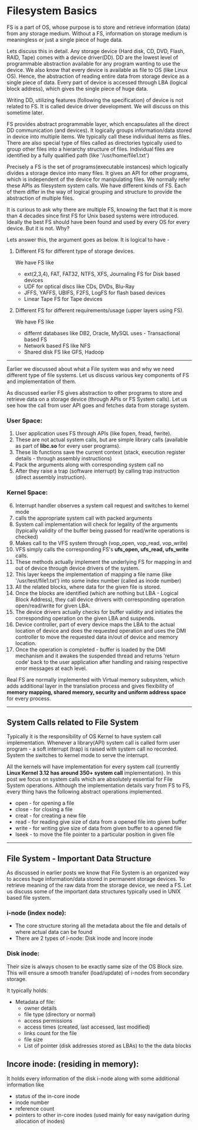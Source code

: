 Filesystem Basics
=================
FS is a part of OS, whose purpose is to store and retrieve information (data) from any storage medium. 
Without a FS, information on storage medium is meaningless or just a single piece of huge data.

Lets discuss this in detail. Any storage device (Hard disk, CD, DVD, Flash, RAID, Tape) comes with a device driver(DD). 
DD are the lowest level of programmable abstraction available for any program wanting to use the device. 
We also know that every device is available as file to OS (like Linux OS). 
Hence, the abstraction of reading entire data from storage device as a single piece of data. 
Every part of device is accessed through LBA (logical block address), which gives the single piece of huge data.

Writing DD, utilizing features (following the specification) of device is not related to FS. 
It is called device driver development. We will discuss on this sometime later. 

FS provides abstract programmable layer, which encapsulates all the direct DD communication (and devices). 
It logically groups information/data stored in device into multiple items. We typically call these individual items as files. 
There are also special type of files called as directories typically used to group other files into a hierarchy structure of files. 
Individual files are identified by a fully qualified path (like '/usr/home/file1.txt')

Precisely a FS is the set of programs(executable instances) which logically divides a storage device into many files. 
It gives an API for other programs, which is independent of the device for manipulating files. 
We normally refer these APIs as filesystem system calls. We have different kinds of FS. 
Each of them differ in the way of logical grouping and structure to provide the abstraction of multiple files. 

It is curious to ask why there are multiple FS, knowing the fact that it is more than 4 decades since first FS for Unix based systems were introduced. 
Ideally the best FS should have been found and used by every OS for every device. But it is not. Why?

Lets answer this, the argument goes as below.
It is logical to have -

1. Different FS for different type of storage devices.

   We have FS like 
   - ext(2,3,4), FAT, FAT32, NTFS, XFS, Journaling FS for Disk based devices
   - UDF for optical discs like CDs, DVDs, Blu-Ray
   - JFFS, YAFFS, UBIFS, F2FS, LogFS for flash based devices 
   - Linear Tape FS for Tape devices

2. Different FS for different requirements/usage (upper layers using FS).

   We have FS like
   - differnt databases like DB2, Oracle, MySQL uses - Transactional based FS
   - Network based FS like NFS
   - Shared disk FS like GFS, Hadoop

-------------------------------

Earlier we discussed about what a File system was and why we need different type of file systems. 
Let us discuss various key components of FS and implementation of them. 

As discussed earlier FS gives abstraction to other programs to store and retrieve data on a storage device (through APIs or FS System calls). Let us see how the call from user API goes and fetches data from storage system.

### User Space:
1. User application uses FS through APIs (like fopen, fread, fwrite). 
2. These are not actual system calls, but are simple library calls (available as part of **libc.so** for every user programs). 
3. These lib functions save the current context (stack, execution register details - through assembly instructions) 
4. Pack the arguments along with corresponding system call no
5. After they raise a trap (software interrupt) by calling trap instruction (direct assembly instruction). 

### Kernel Space:
6. Interrupt handler observes a system call request and switches to kernel mode
7. calls the appropriate system call with packed arguments
8. System call implementation will check for legality of the arguments (typically validity of the buffer being passed for read/write operations is checked)
9. Makes call to the VFS system through (vop_open, vop_read, vop_write)
10. VFS simply calls the corresponding FS's **ufs_open, ufs_read, ufs_write** calls. 
11. These methods actually implement the underlying FS for mapping in and out of device through device drivers of the system.
12. This layer keeps the implementation of mapping a file name (like '/usr/test/file1.txt') into some index number (called as inode number) 
13. All the related blocks, where data for the given file is stored. 
14. Once the blocks are identified (which are nothing but LBA - Logical Block Address), they call device drivers with corresponding operation open/read/write for given LBA.
15. The device drivers actually checks for buffer validity and initiates the corresponding operation on the given LBA and suspends. 
16. Device controller, part of every device maps the LBA to the actual location of device and does the requested operation and uses the DMI controller to move the requested data in/out of device and memory location.
17. Once the operation is completed - buffer is loaded by the DMI mechanism and it awakes the suspended thread and returns 'return code' back to the user application after handling and raising respective error messages at each level.

Real FS are normally implemented with Virtual memory subsystem, which adds additional layer in the translation process and gives flexibility of **memory mapping, shared memory, security and uniform address space** for every process.

----------------------------------

## System Calls related to File System
Typically it is the responsibility of OS Kernel to have system call implementation. 
Whenever a library(API) system call is called form user program - a soft interrupt (trap) is raised with system call no recorded. 
System the switches to kernel mode to serve the interrupt.

All the kernels will have implementation for every system call (currently **Linux Kernel 3.12 has around 350+ system call** implementation). In this post we focus on system calls which are absolutely essential for File System operations. Although the implementation details vary from FS to FS, every thing havs the following abstract operations implemented.

- open - for opening a file
- close - for closing a file
- creat - for creating a new file
- read - for reading give size of data from a opened file into given buffer
- write - for writing give size of data from given buffer to a opened file
- lseek - to move the file pointer to a particular position in given file


---------------------------------------------------

## File System - Important Data Structure
As discussed in earlier posts we know that File System is an organized way to access huge information/data stored in permanent storage devices. To retrieve meaning of the raw data from the storage device, we need a FS. Let us discuss some of the important data structures typically used in UNIX based file system. 

### i-node (index node):
- The core structure storing all the metadata about the file and details of where actual data can be found
- There are 2 types of i-node: Disk inode and Incore inode

### Disk inode:
Their size is always chosen to be exactly same size of the OS Block size. This will ensure a smooth transfer (load/update) of i-nodes from secondary storage.

It typically holds:
- Metadata of file:
  - owner details
  - file type (directory or normal)
  - access permissions
  - access times (created, last accessed, last modified)
  - links count for the file
  - file size
  - List of pointer (disk addresses stored as LBAs) to the the data blocks 

## Incore inode: (residing in memory):
It holds every information of the disk i-node along with some additional information like

- status of the in-core inode
- inode number
- reference count
- pointers to other in-core inodes (used mainly for easy navigation during allocation of inodes)
